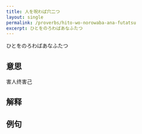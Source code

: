 ```yaml
---
title: 人を呪わば穴二つ
layout: single
permalink: /proverbs/hito-wo-norowaba-ana-futatsu
excerpt: ひとをのろわばあなふたつ
---
```


ひとをのろわばあなふたつ

## 意思

害人终害己

## 解释

## 例句


